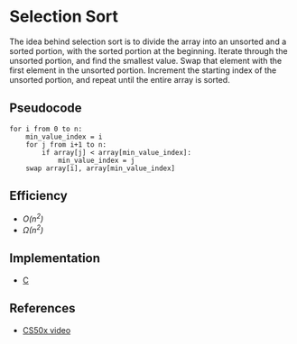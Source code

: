 # Selection Sort

The idea behind selection sort is to divide the array into an unsorted and a sorted portion, with
the sorted portion at the beginning. Iterate through the unsorted portion, and find the smallest
value. Swap that element with the first element in the unsorted portion. Increment the starting
index of the unsorted portion, and repeat until the entire array is sorted.

## Pseudocode

```
for i from 0 to n:
    min_value_index = i
    for j from i+1 to n:
        if array[j] < array[min_value_index]:
            min_value_index = j
    swap array[i], array[min_value_index]
```

## Efficiency

- *O(n<sup>2</sup>)*
- *&Omega;(n<sup>2</sup>)*

## Implementation

- [C](selection.c)

## References

- [CS50x video](https://www.youtube.com/watch?v=3hH8kTHFw2A)